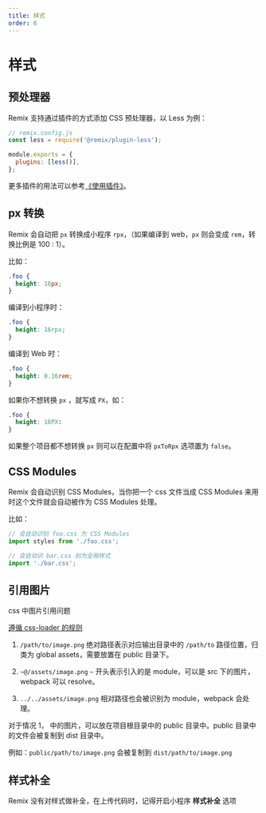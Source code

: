 ```yaml
---
title: 样式
order: 6
---
```


# 样式

## 预处理器

Remix 支持通过插件的方式添加 CSS 预处理器，以 Less 为例：

```js
// remix.config.js
const less = require('@remix/plugin-less');

module.exports = {
  plugins: [less()],
};
```

更多插件的用法可以参考[《使用插件》](https://remixjs.org/guide/advanced/plugin)。

## px 转换

Remix 会自动把 `px` 转换成小程序 `rpx`，（如果编译到 web，`px` 则会变成 `rem`，转换比例是 100 : 1）。

比如：

```css
.foo {
  height: 16px;
}
```

编译到小程序时：

```css
.foo {
  height: 16rpx;
}
```

编译到 Web 时：

```css
.foo {
  height: 0.16rem;
}
```

如果你不想转换 `px` ，就写成 `PX`，如：

```css
.foo {
  height: 16PX:
}
```

如果整个项目都不想转换 `px` 则可以在配置中将 `pxToRpx` 选项置为 `false`。

## CSS Modules

Remix 会自动识别 CSS Modules，当你把一个 css 文件当成 CSS Modules 来用时这个文件就会自动被作为 CSS Modules 处理。

比如：

```js
// 会自动识别 foo.css 为 CSS Modules
import styles from './foo.css';

// 会自动识 bar.css 别为全局样式
import './bar.css';
```

## 引用图片

css 中图片引用问题

[遵循 css-loader 的规则](https://github.com/webpack-contrib/css-loader#url)

1. `/path/to/image.png` 绝对路径表示对应输出目录中的 `/path/to` 路径位置，归类为 global assets，需要放置在 public 目录下。

2. `~@/assets/image.png` `~` 开头表示引入的是 module，可以是 src 下的图片， webpack 可以 resolve。

3. `../../assets/image.png` 相对路径也会被识别为 module，webpack 会处理。

对于情况 1， 中的图片，可以放在项目根目录中的 public 目录中。public 目录中的文件会被复制到 dist 目录中。

例如：`public/path/to/image.png` 会被复制到 `dist/path/to/image.png`

## 样式补全

Remix 没有对样式做补全，在上传代码时，记得开启小程序 **样式补全** 选项
